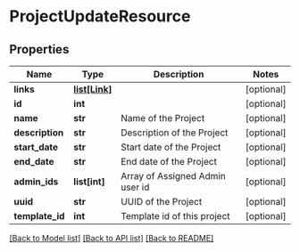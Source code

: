 # ProjectUpdateResource

## Properties
Name | Type | Description | Notes
------------ | ------------- | ------------- | -------------
**links** | [**list[Link]**](Link.md) |  | [optional] 
**id** | **int** |  | [optional] 
**name** | **str** | Name of the Project | [optional] 
**description** | **str** | Description of the Project | [optional] 
**start_date** | **str** | Start date of the Project | [optional] 
**end_date** | **str** | End date of the Project | [optional] 
**admin_ids** | **list[int]** | Array of Assigned Admin user id | [optional] 
**uuid** | **str** | UUID of the Project | [optional] 
**template_id** | **int** | Template id of this project | [optional] 

[[Back to Model list]](../README.md#documentation-for-models) [[Back to API list]](../README.md#documentation-for-api-endpoints) [[Back to README]](../README.md)


